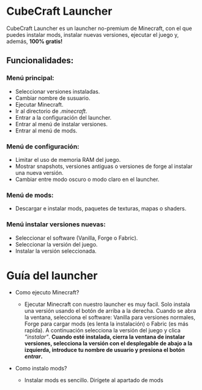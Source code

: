 # **CubeCraft Launcher**
CubeCraft Launcher es un launcher no-premium de Minecraft, con el que puedes instalar mods, instalar nuevas versiones, ejecutar el juego y, además, **100% gratis!**



## **Funcionalidades:**
### Menú principal:
- Seleccionar versiones instaladas.
- Cambiar nombre de susuario.
- Ejecutar Minecraft.
- Ir al directorio de *.minecraft*.
- Entrar a la configuración del launcher.
- Entrar al menú de instalar versiones.
- Entrar al menú de mods.

### Menú de configuración:
- Limitar el uso de memoria RAM del juego.
- Mostrar snapshots, versiones antiguas o versiones de forge al instalar una nueva versión.
- Cambiar entre modo oscuro o modo claro en el launcher.

### Menú de mods:
- Descargar e instalar mods, paquetes de texturas, mapas o shaders.

### Menú instalar versiones nuevas:
- Seleccionar el software (Vanilla, Forge o Fabric).
- Seleccionar la versión del juego.
- Instalar la versión seleccionada.


# **Guía del launcher**
- Como ejecuto Minecraft?
    - Ejecutar Minecraft con nuestro launcher es muy facil. Solo instala una versión usando el botón de arriba a la derecha. Cuando se abra la ventana, selecciona el software: Vanilla para versiones normales, Forge para cargar mods (es lenta la instalación) o Fabric (es más rapida). A continuación selecciona la versión del juego y clica *"instalar"*. **Cuando esté instalada, cierra la ventana de instalar versiones, selecciona la versión con el desplegable de abajo a la izquierda, introduce tu nombre de usuario y presiona el botón *entrar*.**

- Como instalo mods?
    - Instalar mods es sencillo. Dirígete al apartado de mods